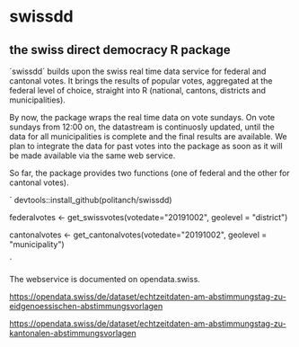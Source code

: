 # swissdd

## the swiss direct democracy R package

´swissdd´ builds upon the swiss real time data service for federal and cantonal votes. It brings the results of popular votes, aggregated at the federal level of choice, straight into R (national, cantons, districts and municipalities).

By now, the package wraps the real time data on vote sundays. On vote sundays from 12:00 on, the datastream is continuosly updated, until the data for all municipalities is complete and the final results are available. We plan to integrate the data for past votes into the package as soon as it will be made available via the same web service.

So far, the package provides two functions (one of federal and the other for cantonal votes).

´
devtools::install_github(politanch/swissdd)

federalvotes <- get_swissvotes(votedate="20191002", geolevel = "district")

cantonalvotes <- get_cantonalvotes(votedate="20191002", geolevel = "municipality")

´

The webservice is documented on opendata.swiss.

https://opendata.swiss/de/dataset/echtzeitdaten-am-abstimmungstag-zu-eidgenoessischen-abstimmungsvorlagen

https://opendata.swiss/de/dataset/echtzeitdaten-am-abstimmungstag-zu-kantonalen-abstimmungsvorlagen

